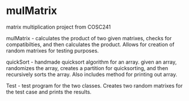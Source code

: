 # mulMatrix
matrix multiplication project from COSC241

mulMatrix - calculates the product of two given matrixes, checks for compatibilties, and then calculates the product. 
Allows for creation of random matrixes for testing purposes.

quickSort - handmade quicksort algorithm for an array. 
given an array, randomizes the array, creates a partition for quicksorting, and then recursively sorts the array. Also includes method for printing out array.

Test - test program for the two classes. Creates two random matrixes for the test case and prints the results.



